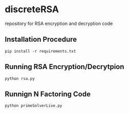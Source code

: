 # discreteRSA
repository for RSA encryption and decryption code

## Installation Procedure
`pip install -r requirements.txt`

## Running RSA Encryption/Decrytpion
`python rsa.py`

## Runnign N Factoring Code
`python primeSolverLive.py`
